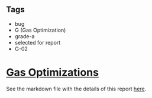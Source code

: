 ## Tags

- bug
- G (Gas Optimization)
- grade-a
- selected for report
- G-02

# [Gas Optimizations](https://github.com/code-423n4/2023-02-ethos-findings/issues/835) 

See the markdown file with the details of this report [here](https://github.com/code-423n4/2023-02-ethos-findings/blob/main/data/c3phas-G.md).